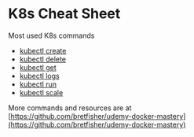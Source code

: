 # K8s Cheat Sheet

Most used K8s commands

- [kubectl create](./cheat_sheets/kubectl/create/README.md)
- [kubectl delete](./cheat_sheets/kubectl/delete/README.md)
- [kubectl get](./cheat_sheets/kubectl/get/README.md)
- [kubectl logs](./cheat_sheets/kubectl/logs/README.md)
- [kubectl run](./cheat_sheets/kubectl/run/README.md)
- [kubectl scale](./cheat_sheets/kubectl/scale/README.md)

More commands and resources are at [https://github.com/bretfisher/udemy-docker-mastery](https://github.com/bretfisher/udemy-docker-mastery)
